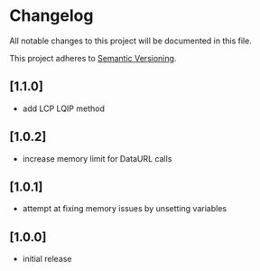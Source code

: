 # Changelog

All notable changes to this project will be documented in this file.

This project adheres to [Semantic Versioning](http://semver.org/).

## [1.1.0]

* add LCP LQIP method

## [1.0.2]

* increase memory limit for DataURL calls

## [1.0.1]

* attempt at fixing memory issues by unsetting variables

## [1.0.0]

* initial release
